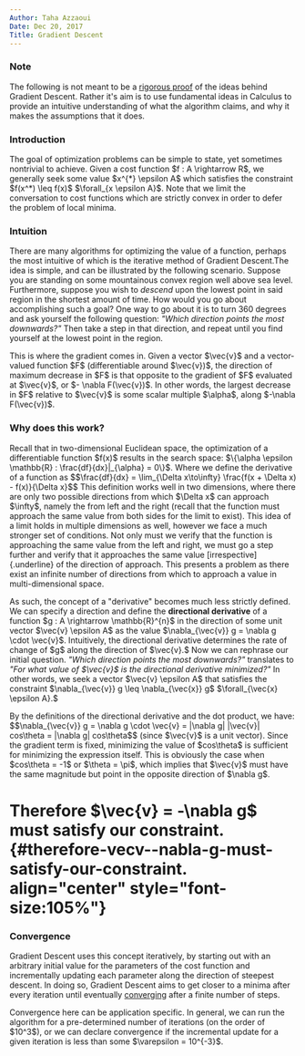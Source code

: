 ```yaml
---
Author: Taha Azzaoui
Date: Dec 20, 2017 
Title: Gradient Descent 
---
```


### Note
The following is not meant to be a [rigorous
proof](http://www.stat.cmu.edu/~ryantibs/convexopt-F13/scribes/lec6.pdf)
of the ideas behind Gradient Descent. Rather it\'s aim is to use
fundamental ideas in Calculus to provide an intuitive understanding of
what the algorithm claims, and why it makes the assumptions that it
does.

### Introduction

The goal of optimization problems can be simple to state, yet sometimes
nontrivial to achieve. Given a cost function \$f : A \\rightarrow R\$,
we generally seek some value \$x\^{\*} \\epsilon A\$ which satisfies the
constraint \$f(x\^\*) \\leq f(x)\$ \$\\forall\_{x \\epsilon A}\$. Note
that we limit the conversation to cost functions which are strictly
convex in order to defer the problem of local minima.

### Intuition

There are many algorithms for optimizing the value of a function,
perhaps the most intuitive of which is the iterative method of Gradient
Descent.The idea is simple, and can be illustrated by the following
scenario. Suppose you are standing on some mountainous convex region
well above sea level. Furthermore, suppose you wish to *descend* upon
the lowest point in said region in the shortest amount of time. How
would you go about accomplishing such a goal? One way to go about it is
to turn 360 degrees and ask yourself the following question: *\"Which
direction points the most downwards?\"* Then take a step in that
direction, and repeat until you find yourself at the lowest point in the
region.

This is where the gradient comes in. Given a vector \$\\vec{v}\$ and a
vector-valued function \$F\$ (differentiable around \$\\vec{v})\$, the
direction of maximum decrease in \$F\$ is that opposite to the gradient
of \$F\$ evaluated at \$\\vec{v}\$, or \$- \\nabla F(\\vec{v})\$. In
other words, the largest decrease in \$F\$ relative to \$\\vec{v}\$ is
some scalar multiple \$\\alpha\$, along \$-\\nabla F(\\vec{v})\$.

### Why does this work?

Recall that in two-dimensional Euclidean space, the optimization of a
differentiable function \$f(x)\$ results in the search space:
\$\\{\\alpha \\epsilon \\mathbb{R} : \\frac{df}{dx}\|\_{\\alpha} =
0\\}\$. Where we define the derivative of a function as
\$\$\\frac{df}{dx} = \\lim\_{\\Delta x\\to\\infty} \\frac{f(x + \\Delta
x) - f(x)}{\\Delta x}\$\$ This definition works well in two dimensions,
where there are only two possible directions from which \$\\Delta x\$
can approach \$\\infty\$, namely the from left and the right (recall
that the function must approach the same value from both sides for the
limit to exist). This idea of a limit holds in multiple dimensions as
well, however we face a much stronger set of conditions. Not only must
we verify that the function is approaching the same value from the left
and right, we must go a step further and verify that it approaches the
same value [irrespective]{.underline} of the direction of approach. This
presents a problem as there exist an infinite number of directions from
which to approach a value in multi-dimensional space.

As such, the concept of a \"derivative\" becomes much less strictly
defined. We can specify a direction and define the **directional
derivative** of a function \$g : A \\rightarrow \\mathbb{R}\^{n}\$ in
the direction of some unit vector \$\\vec{v} \\epsilon A\$ as the value
\$\\nabla\_{\\vec{v}} g = \\nabla g \\cdot \\vec{v}\$. Intuitively, the
directional derivative determines the rate of change of \$g\$ along the
direction of \$\\vec{v}.\$ Now we can rephrase our initial question.
*\"Which direction points the most downwards?\"* translates to *\"For
what value of \$\\vec{v}\$ is the directional derivative minimized?\"*
In other words, we seek a vector \$\\vec{v} \\epsilon A\$ that satisfies
the constraint \$\\nabla\_{\\vec{v}} g \\leq \\nabla\_{\\vec{x}} g\$
\$\\forall\_{\\vec{x} \\epsilon A}.\$

By the definitions of the directional derivative and the dot product, we
have: \$\$\\nabla\_{\\vec{v}} g = \\nabla g \\cdot \\vec{v} = \|\\nabla
g\| \|\\vec{v}\| cos\\theta = \|\\nabla g\| cos\\theta\$\$ (since
\$\\vec{v}\$ is a unit vector). Since the gradient term is fixed,
minimizing the value of \$cos\\theta\$ is sufficient for minimizing the
expression itself. This is obviously the case when \$cos\\theta = -1\$
or \$\\theta = \\pi\$, which implies that \$\\vec{v}\$ must have the
same magnitude but point in the opposite direction of \$\\nabla g\$.

Therefore \$\\vec{v} = -\\nabla g\$ must satisfy our constraint. {#therefore-vecv--nabla-g-must-satisfy-our-constraint. align="center" style="font-size:105%"}
================================================================

### Convergence

Gradient Descent uses this concept iteratively, by starting out with an
arbitrary initial value for the parameters of the cost function and
incrementally updating each parameter along the direction of steepest
descent. In doing so, Gradient Descent aims to get closer to a minima
after every iteration until eventually
[converging](https://www.cs.cmu.edu/~ggordon/10725-F12/slides/05-gd-revisited.pdf)
after a finite number of steps.

Convergence here can be application specific. In general, we can run the
algorithm for a pre-determined number of iterations (on the order of
\$10\^3\$), or we can declare convergence if the incremental update for
a given iteration is less than some \$\\varepsilon = 10\^{-3}\$.
